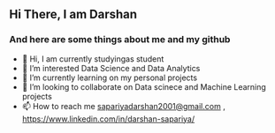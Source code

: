 ## Hi There, I am Darshan
### And here are some things about me and my github

- 👋 Hi, I am currently studyingas student
- 👀 I’m interested Data Science and Data Analytics
- 🌱 I’m currently learning on my personal projects
- 💞️ I’m looking to collaborate on Data scinece and Machine Learning projects
- 📫 How to reach me sapariyadarshan2001@gmail.com , https://www.linkedin.com/in/darshan-sapariya/

<!---
DarshanSapariya/DarshanSapariya is a ✨ special ✨ repository because its `README.md` (this file) appears on your GitHub profile.
You can click the Preview link to take a look at your changes.
--->
